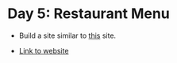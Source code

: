 # Day 5: Restaurant Menu

* Build a site similar to [this](https://www.outback.com/menu?utm_source=newsletter&utm_medium=email&utm_campaign=30_days_30_sites_day_5&utm_term=2017-08-03) site.

* [Link to website]()
